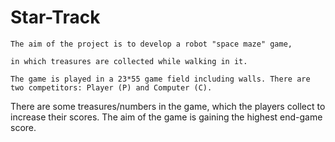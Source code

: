 # Star-Track

 	The aim of the project is to develop a robot "space maze" game, 
  
 	in which treasures are collected while walking in it.
  
 	The game is played in a 23*55 game field including walls. There are two competitors: Player (P) and Computer (C).
  
  There are some treasures/numbers in the game, which the players collect to increase their scores. The aim of the game is gaining the highest end-game score.
